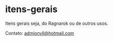 itens-gerais
============

Itens gerais seja, do Ragnarok ou de outros usos.

Contato: admjonyll@hotmail.com